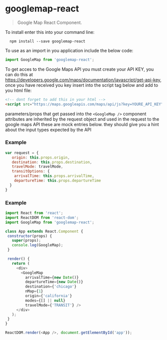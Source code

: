 # googlemap-react

>  Google Map React Component.

To install enter this into your command line:
```shell
  npm install --save googlemap-react
```
To use as an import in you application include the below code:
```javascript
import GoogleMap from 'googlemap-react';
```
To get acces to the Google Maps API you must create your API KEY, you can do this at https://developers.google.com/maps/documentation/javascript/get-api-key, once you have received you key insert into the script tag below and add to you html file:
```html
<!-- dont forget to add this in your html -->
<script src="https://maps.googleapis.com/maps/api/js?key=YOURE_API_KEY"></script>
```

parameters/props that get passed into the `<GoogleMap />` component attributes are inherited by the request object and used in the request to the google maps API these are mock entries below. they should give you a hint about the input types expected by the API

### Example
```js
var request = {
   origin: this.props.origin,
   destination: this.props.destination,
   travelMode: travelMode,
   transitOptions: {
    arrivalTime: this.props.arrivalTime,
    departureTime: this.props.departureTime
  }
}
```
### Example
 ```js
import React from 'react';
import ReactDOM from 'react-dom';
import GoogleMap from 'googlemap-react';

class App extends React.Component {
  constructor(props) {
    super(props);   
    console.log(GoogleMap);
  }

  render() {
    return (
      <div>        
        <GoogleMap
          arrivalTime={new Date()}
          departureTime={new Date()}
          destination={'chicago'}
          nMap={1}
          origin={'california'}
          modes={[] || null}
          travelMode={'TRANSIT'} />        
      </div>
    );
  }
}

ReactDOM.render(<App />, document.getElementById('app'));
```
